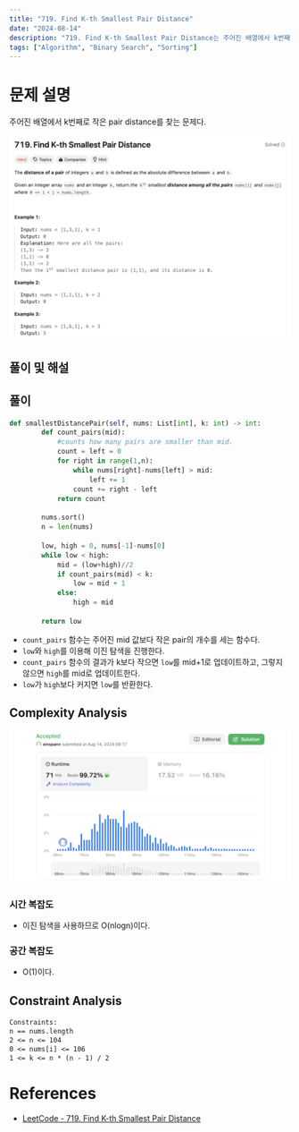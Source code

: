 ```yaml
---
title: "719. Find K-th Smallest Pair Distance"
date: "2024-08-14"
description: "719. Find K-th Smallest Pair Distance는 주어진 배열에서 k번째로 작은 pair distance를 찾는 문제다."
tags: ["Algorithm", "Binary Search", "Sorting"]
---
```


# 문제 설명
주어진 배열에서 k번째로 작은 pair distance를 찾는 문제다.

![719](../../../images/LEET/719/719.png)

## 풀이 및 해설

## 풀이
```python
def smallestDistancePair(self, nums: List[int], k: int) -> int:
        def count_pairs(mid):
            #counts how many pairs are smaller than mid.
            count = left = 0
            for right in range(1,n):
                while nums[right]-nums[left] > mid:
                    left += 1
                count += right - left
            return count
        
        nums.sort()
        n = len(nums)

        low, high = 0, nums[-1]-nums[0]
        while low < high:
            mid = (low+high)//2
            if count_pairs(mid) < k:
                low = mid + 1
            else:
                high = mid
        
        return low
```
- `count_pairs` 함수는 주어진 mid 값보다 작은 pair의 개수를 세는 함수다.
- `low`와 `high`를 이용해 이진 탐색을 진행한다.
- `count_pairs` 함수의 결과가 k보다 작으면 `low`를 mid+1로 업데이트하고, 그렇지 않으면 `high`를 mid로 업데이트한다.
- `low`가 `high`보다 커지면 `low`를 반환한다.

## Complexity Analysis
![tc](../../../images/LEET/719/tc.png)

### 시간 복잡도
- 이진 탐색을 사용하므로 O(nlogn)이다.

### 공간 복잡도
- O(1)이다.

## Constraint Analysis
```
Constraints:
n == nums.length
2 <= n <= 104
0 <= nums[i] <= 106
1 <= k <= n * (n - 1) / 2
```

# References
- [LeetCode - 719. Find K-th Smallest Pair Distance](https://leetcode.com/problems/find-k-th-smallest-pair-distance/)
